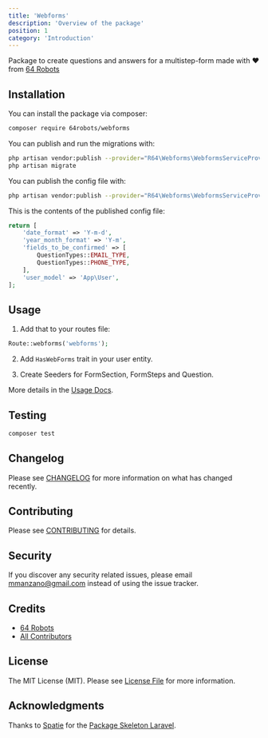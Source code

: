 ```yaml
---
title: 'Webforms'
description: 'Overview of the package'
position: 1
category: 'Introduction'
---
```


Package to create questions and answers for a multistep-form made with :heart: from [64 Robots](https://64robots.com)

## Installation

You can install the package via composer:

```bash
composer require 64robots/webforms
```

You can publish and run the migrations with:

```bash
php artisan vendor:publish --provider="R64\Webforms\WebformsServiceProvider" --tag="migrations"
php artisan migrate
```

You can publish the config file with:
```bash
php artisan vendor:publish --provider="R64\Webforms\WebformsServiceProvider" --tag="config"
```

This is the contents of the published config file:

```php
return [
    'date_format' => 'Y-m-d',
    'year_month_format' => 'Y-m',
    'fields_to_be_confirmed' => [
        QuestionTypes::EMAIL_TYPE,
        QuestionTypes::PHONE_TYPE,
    ],
    'user_model' => 'App\User',
];
```

## Usage

1. Add that to your routes file:

```php
Route::webforms('webforms');
```

2. Add `HasWebForms` trait in your user entity.

3. Create Seeders for FormSection, FormSteps and Question.

More details in the [Usage Docs](docs/usage.md).

## Testing

``` bash
composer test
```

## Changelog

Please see [CHANGELOG](CHANGELOG.md) for more information on what has changed recently.

## Contributing

Please see [CONTRIBUTING](CONTRIBUTING.md) for details.

## Security

If you discover any security related issues, please email mmanzano@gmail.com instead of using the issue tracker.

## Credits

- [64 Robots](https://github.com/64Robots)
- [All Contributors](https://github.com/64Robots/webforms/contributors)

## License

The MIT License (MIT). Please see [License File](LICENSE.md) for more information.

## Acknowledgments

Thanks to [Spatie](https://spatie.be/) for the [Package Skeleton Laravel](https://github.com/spatie/package-skeleton-laravel).

